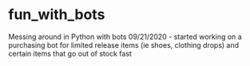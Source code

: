 # fun_with_bots
Messing around in Python with bots
09/21/2020 - started working on a purchasing bot for limited release items (ie shoes, clothing drops) and certain items that go out of stock fast
